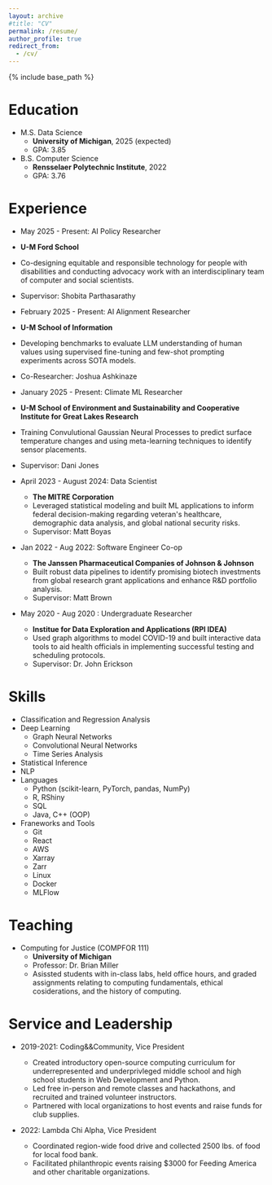 ```yaml
---
layout: archive
#title: "CV"
permalink: /resume/
author_profile: true
redirect_from:
  - /cv/
---
```


{% include base_path %}

Education
======
* M.S. Data Science 
  * **University of Michigan**, 2025 (expected)
  * GPA: 3.85
* B.S. Computer Science
  * **Rensselaer Polytechnic Institute**, 2022
  * GPA: 3.76

Experience
======
* May 2025 - Present: AI Policy Researcher
 * **U-M Ford School**
 * Co-designing equitable and responsible technology for people with disabilities and conducting advocacy work with an interdisciplinary team of computer and social scientists.
 * Supervisor: Shobita Parthasarathy

* February 2025 - Present: AI Alignment Researcher
 * **U-M School of Information**
 * Developing benchmarks to evaluate LLM understanding of human values using supervised fine-tuning and few-shot prompting experiments across SOTA models.
 * Co-Researcher: Joshua Ashkinaze

* January 2025 - Present: Climate ML Researcher
 * **U-M School of Environment and Sustainability and Cooperative Institute for Great Lakes Research**
 * Training Convulutional Gaussian Neural Processes to predict surface temperature changes and using meta-learning techniques to identify sensor placements.
 * Supervisor: Dani Jones
  
* April 2023 - August 2024: Data Scientist
  * **The MITRE Corporation**
  * Leveraged statistical modeling and built ML applications to inform federal decision-making
    regarding veteran's healthcare, demographic data analysis, and global national security risks.
  * Supervisor: Matt Boyas

* Jan 2022 - Aug 2022: Software Engineer Co-op
  * **The Janssen Pharmaceutical Companies of Johnson & Johnson**
  * Built robust data pipelines to identify promising biotech investments from global research grant applications and enhance R&D portfolio analysis.
  * Supervisor: Matt Brown

* May 2020 - Aug 2020 : Undergraduate Researcher
  * **Institue for Data Exploration and Applications (RPI IDEA)**
  * Used graph algorithms to model COVID-19 and built interactive data tools to aid health officials in
  implementing successful testing and scheduling protocols.
  * Supervisor: Dr. John Erickson
  
Skills
======
* Classification and Regression Analysis
* Deep Learning
  * Graph Neural Networks
  * Convolutional Neural Networks
  * Time Series Analysis
* Statistical Inference
* NLP
* Languages
  * Python (scikit-learn, PyTorch, pandas, NumPy)
  * R, RShiny
  * SQL
  * Java, C++ (OOP)
* Franeworks and Tools
  * Git
  * React
  * AWS
  * Xarray
  * Zarr
  * Linux
  * Docker
  * MLFlow
  
Teaching
======
* Computing for Justice (COMPFOR 111)
  * **University of Michigan**
  * Professor: Dr. Brian Miller
  * Asissted students with in-class labs, held office hours, and graded assignments relating
    to computing fundamentals, ethical cosiderations, and the history of computing.
  
Service and Leadership
======
* 2019-2021: Coding&&Community, Vice President
  * Created introductory open-source computing curriculum for underrepresented and underprivleged middle school 
    and high school students in Web Development and Python.
  * Led free in-person and remote classes and hackathons, and recruited and trained volunteer instructors.
  * Partnered with local organizations to host events and raise funds for club supplies.

* 2022: Lambda Chi Alpha, Vice President
  * Coordinated region-wide food drive and collected 2500 lbs. of food for local food bank.
  * Facilitated philanthropic events raising $3000 for Feeding America and other charitable organizations.

